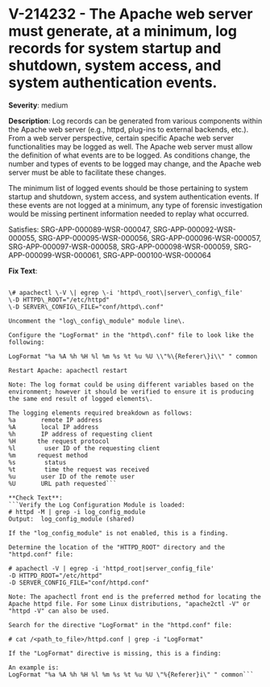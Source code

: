 # V-214232 - The Apache web server must generate, at a minimum, log records for system startup and shutdown, system access, and system authentication events.

**Severity**: medium

**Description**:
Log records can be generated from various components within the Apache web server (e.g., httpd, plug-ins to external backends, etc.). From a web server perspective, certain specific Apache web server functionalities may be logged as well. The Apache web server must allow the definition of what events are to be logged. As conditions change, the number and types of events to be logged may change, and the Apache web server must be able to facilitate these changes.

The minimum list of logged events should be those pertaining to system startup and shutdown, system access, and system authentication events. If these events are not logged at a minimum, any type of forensic investigation would be missing pertinent information needed to replay what occurred.


Satisfies: SRG-APP-000089-WSR-000047, SRG-APP-000092-WSR-000055, SRG-APP-000095-WSR-000056, SRG-APP-000096-WSR-000057, SRG-APP-000097-WSR-000058, SRG-APP-000098-WSR-000059, SRG-APP-000099-WSR-000061, SRG-APP-000100-WSR-000064

**Fix Text**:
```Determine the location of the "HTTPD\_ROOT" directory and the "httpd\.conf" file:

\# apachectl \-V \| egrep \-i 'httpd\_root\|server\_config\_file'
\-D HTTPD\_ROOT="/etc/httpd"
\-D SERVER\_CONFIG\_FILE="conf/httpd\.conf"

Uncomment the "log\_config\_module" module line\.

Configure the "LogFormat" in the "httpd\.conf" file to look like the following:

LogFormat "%a %A %h %H %l %m %s %t %u %U \\"%\{Referer\}i\\" " common

Restart Apache: apachectl restart

Note: The log format could be using different variables based on the environment; however it should be verified to ensure it is producing the same end result of logged elements\.  

The logging elements required breakdown as follows:
%a       remote IP address
%A       local IP address
%h       IP address of requesting client
%H      the request protocol
%l        user ID of the requesting client
%m      request method
%s        status
%t        time the request was received
%u       user ID of the remote user
%U       URL path requested```

**Check Text**:
```Verify the Log Configuration Module is loaded:
# httpd -M | grep -i log_config_module
Output:  log_config_module (shared)

If the "log_config_module" is not enabled, this is a finding.

Determine the location of the "HTTPD_ROOT" directory and the "httpd.conf" file:

# apachectl -V | egrep -i 'httpd_root|server_config_file'
-D HTTPD_ROOT="/etc/httpd"
-D SERVER_CONFIG_FILE="conf/httpd.conf"

Note: The apachectl front end is the preferred method for locating the Apache httpd file. For some Linux distributions, "apache2ctl -V" or  "httpd -V" can also be used.  

Search for the directive "LogFormat" in the "httpd.conf" file:

# cat /<path_to_file>/httpd.conf | grep -i "LogFormat"

If the "LogFormat" directive is missing, this is a finding:

An example is:
LogFormat "%a %A %h %H %l %m %s %t %u %U \"%{Referer}i\" " common```
